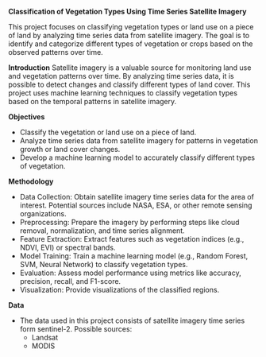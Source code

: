 **Classification of Vegetation Types Using Time Series Satellite Imagery**

This project focuses on classifying vegetation types or land use on a piece of land by analyzing time series data from satellite imagery. The goal is to identify and categorize different types of vegetation or crops based on the observed patterns over time.

**Introduction**
Satellite imagery is a valuable source for monitoring land use and vegetation patterns over time. By analyzing time series data, it is possible to detect changes and classify different types of land cover. This project uses machine learning techniques to classify vegetation types based on the temporal patterns in satellite imagery.

**Objectives**
- Classify the vegetation or land use on a piece of land.
- Analyze time series data from satellite imagery for patterns in vegetation growth or land cover changes.
- Develop a machine learning model to accurately classify different types of vegetation.

**Methodology**
- Data Collection: Obtain satellite imagery time series data for the area of interest. Potential sources include NASA, ESA, or other remote sensing organizations.
- Preprocessing: Prepare the imagery by performing steps like cloud removal, normalization, and time series alignment.
- Feature Extraction: Extract features such as vegetation indices (e.g., NDVI, EVI) or spectral bands.
- Model Training: Train a machine learning model (e.g., Random Forest, SVM, Neural Network) to classify vegetation types.
- Evaluation: Assess model performance using metrics like accuracy, precision, recall, and F1-score.
- Visualization: Provide visualizations of the classified regions.

**Data**
- The data used in this project consists of satellite imagery time series form sentinel-2. Possible sources:
    - Landsat
    - MODIS

